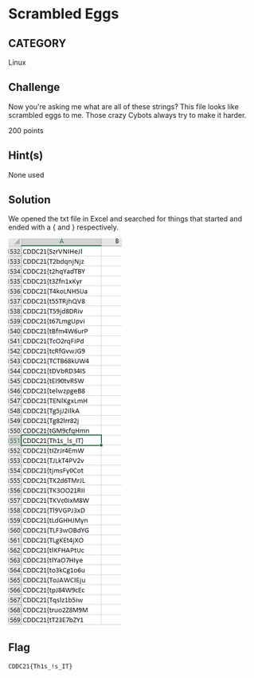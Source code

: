 # Scrambled Eggs

## CATEGORY

Linux

## Challenge

Now you're asking me what are all of these strings? This file looks like scrambled eggs to me. Those crazy Cybots always try to make it harder.

200 points

## Hint(s)

None used

## Solution

We opened the txt file in Excel and searched for things that started and ended with a { and } respectively.

![image](../images/EXCEL.png)

## Flag

    CDDC21{Th1s_!s_IT}
